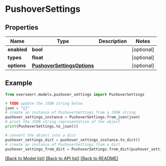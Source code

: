 # PushoverSettings


## Properties

Name | Type | Description | Notes
------------ | ------------- | ------------- | -------------
**enabled** | **bool** |  | [optional] 
**types** | **float** |  | [optional] 
**options** | [**PushoverSettingsOptions**](PushoverSettingsOptions.md) |  | [optional] 

## Example

```python
from overseerr.models.pushover_settings import PushoverSettings

# TODO update the JSON string below
json = "{}"
# create an instance of PushoverSettings from a JSON string
pushover_settings_instance = PushoverSettings.from_json(json)
# print the JSON string representation of the object
print(PushoverSettings.to_json())

# convert the object into a dict
pushover_settings_dict = pushover_settings_instance.to_dict()
# create an instance of PushoverSettings from a dict
pushover_settings_from_dict = PushoverSettings.from_dict(pushover_settings_dict)
```
[[Back to Model list]](../README.md#documentation-for-models) [[Back to API list]](../README.md#documentation-for-api-endpoints) [[Back to README]](../README.md)


